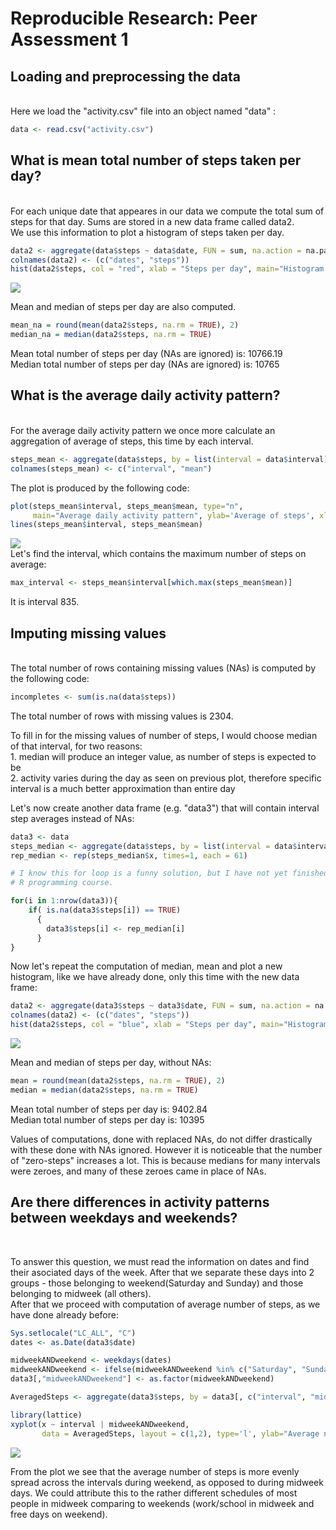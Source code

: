 # Reproducible Research: Peer Assessment 1



        



## Loading and preprocessing the data  
<br>
Here we load the "activity.csv" file into an object named "data" :
<br>

```r
data <- read.csv("activity.csv")
```

## What is mean total number of steps taken per day?  
<br>
For each unique date that appeares in our data we compute the total sum of steps for that day. Sums are stored in a new data frame called data2.  
<br>
We use this information to plot a histogram of steps taken per day.
  


```r
data2 <- aggregate(data$steps ~ data$date, FUN = sum, na.action = na.pass)
colnames(data2) <- (c("dates", "steps"))
hist(data2$steps, col = "red", xlab = "Steps per day", main="Histogram of steps", breaks = 20) 
```

![](PA1_template_files/figure-html/unnamed-chunk-1-1.png) 

Mean and median of steps per day are also computed. 


```r
mean_na = round(mean(data2$steps, na.rm = TRUE), 2)
median_na = median(data2$steps, na.rm = TRUE)
```


Mean total number of steps per day (NAs are ignored) is: 10766.19   
Median total number of steps per day (NAs are ignored) is: 10765 


## What is the average daily activity pattern?  
<br>
For the average daily activity pattern we once more calculate an aggregation of average of steps, this time by each interval.


```r
steps_mean <- aggregate(data$steps, by = list(interval = data$interval), FUN=mean, na.rm=TRUE)
colnames(steps_mean) <- c("interval", "mean")
```
The plot is produced by the following code:

```r
plot(steps_mean$interval, steps_mean$mean, type="n", 
     main="Average daily activity pattern", ylab='Average of steps', xlab="5 minute intervals")
lines(steps_mean$interval, steps_mean$mean)
```

![](PA1_template_files/figure-html/unnamed-chunk-4-1.png) 
<br>
Let's find the interval, which contains the maximum number of steps on average:

```r
max_interval <- steps_mean$interval[which.max(steps_mean$mean)]
```
It is interval 835.

## Imputing missing values
<br>
The total number of rows containing missing values (NAs) is computed by the following code:


```r
incompletes <- sum(is.na(data$steps))
```
The total number of rows with missing values is 2304. 
<p>
To fill in for the missing values of number of steps, I would choose median of that interval, for two reasons: <br>
1. median will produce an integer value, as number of steps is expected to be <br>
2. activity varies during the day as seen on previous plot, therefore specific interval is a much better approximation than entire day
<p>
Let's now create another data frame (e.g. "data3") that will contain interval step averages instead of NAs:


```r
data3 <- data
steps_median <- aggregate(data$steps, by = list(interval = data$interval), FUN=median, na.rm=TRUE)
rep_median <- rep(steps_median$x, times=1, each = 61)

# I know this for loop is a funny solution, but I have not yet finished
# R programming course.

for(i in 1:nrow(data3)){
    if( is.na(data3$steps[i]) == TRUE)
      {
        data3$steps[i] <- rep_median[i]
      }
}
```

Now let's repeat the computation of median, mean and plot a new histogram, like we have already done, only this time with the new data frame:


```r
data2 <- aggregate(data3$steps ~ data3$date, FUN = sum, na.action = na.pass)
colnames(data2) <- (c("dates", "steps"))
hist(data2$steps, col = "blue", xlab = "Steps per day", main="Histogram of steps", breaks = 20) 
```

![](PA1_template_files/figure-html/unnamed-chunk-8-1.png) 

Mean and median of steps per day, without NAs:


```r
mean = round(mean(data2$steps, na.rm = TRUE), 2)
median = median(data2$steps, na.rm = TRUE)
```

Mean total number of steps per day is: 9402.84  
Median total number of steps per day is: 10395 
<p>
Values of computations, done with replaced NAs, do not differ drastically with these done with NAs ignored. However it is noticeable that the number of "zero-steps" increases a lot. This is because medians for many intervals were zeroes, and many of these zeroes came in place of NAs.

## Are there differences in activity patterns between weekdays and weekends?
<br>

To answer this question, we must read the information on dates and find their asociated days of the week. After that we separate these days into 2 groups - those belonging to weekend(Saturday and Sunday) and those belonging to midweek (all others). <br>
After that we proceed with computation of average number of steps, as we have done already before:


```r
Sys.setlocale("LC_ALL", "C")
dates <- as.Date(data3$date)

midweekANDweekend <- weekdays(dates)
midweekANDweekend <- ifelse(midweekANDweekend %in% c("Saturday", "Sunday"), "weekend", "midweek")
data3[,"midweekANDweekend"] <- as.factor(midweekANDweekend)

AveragedSteps <- aggregate(data3$steps, by = data3[, c("interval", "midweekANDweekend")],  mean)

library(lattice)
xyplot(x ~ interval | midweekANDweekend, 
       data = AveragedSteps, layout = c(1,2), type='l', ylab="Average number of steps", xlab="Interval")
```

![](PA1_template_files/figure-html/unnamed-chunk-10-1.png) 
<p>
From the plot we see that the average number of steps is more evenly spread across the intervals during weekend, as opposed to during midweek days. We could attribute this to the rather different schedules of most people in midweek comparing to weekends (work/school in midweek and free days on weekend).
